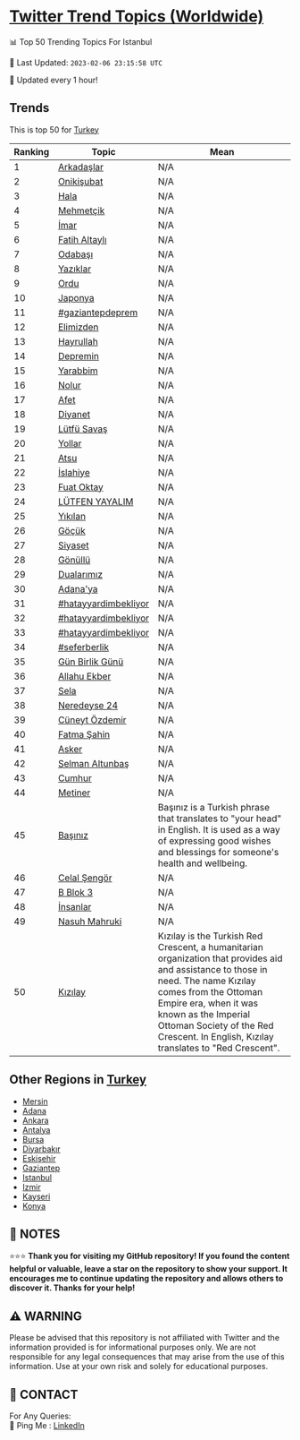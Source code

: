 [Twitter Trend Topics (Worldwide)](https://github.com/ErcinDedeoglu/Twitter-Trend-Topics)
==========


📊 Top 50 Trending Topics For Istanbul

📆 Last Updated: `2023-02-06 23:15:58 UTC`

🔧 Updated every 1 hour!


## Trends

This is top 50 for [Turkey](</Turkey>)

| Ranking | Topic | Mean |
| ------- | ------------ | ------------ |
| 1 | [Arkadaşlar](http://twitter.com/search?q=Arkada%c5%9flar) | N/A |
| 2 | [Onikişubat](http://twitter.com/search?q=Oniki%c5%9fubat) | N/A |
| 3 | [Hala](http://twitter.com/search?q=Hala) | N/A |
| 4 | [Mehmetçik](http://twitter.com/search?q=Mehmet%c3%a7ik) | N/A |
| 5 | [İmar](http://twitter.com/search?q=%c4%b0mar) | N/A |
| 6 | [Fatih Altaylı](http://twitter.com/search?q=Fatih+Altayl%c4%b1) | N/A |
| 7 | [Odabaşı](http://twitter.com/search?q=Odaba%c5%9f%c4%b1) | N/A |
| 8 | [Yazıklar](http://twitter.com/search?q=Yaz%c4%b1klar) | N/A |
| 9 | [Ordu](http://twitter.com/search?q=Ordu) | N/A |
| 10 | [Japonya](http://twitter.com/search?q=Japonya) | N/A |
| 11 | [#gaziantepdeprem](http://twitter.com/search?q=%23gaziantepdeprem) | N/A |
| 12 | [Elimizden](http://twitter.com/search?q=Elimizden) | N/A |
| 13 | [Hayrullah](http://twitter.com/search?q=Hayrullah) | N/A |
| 14 | [Depremin](http://twitter.com/search?q=Depremin) | N/A |
| 15 | [Yarabbim](http://twitter.com/search?q=Yarabbim) | N/A |
| 16 | [Nolur](http://twitter.com/search?q=Nolur) | N/A |
| 17 | [Afet](http://twitter.com/search?q=Afet) | N/A |
| 18 | [Diyanet](http://twitter.com/search?q=Diyanet) | N/A |
| 19 | [Lütfü Savaş](http://twitter.com/search?q=L%c3%bctf%c3%bc+Sava%c5%9f) | N/A |
| 20 | [Yollar](http://twitter.com/search?q=Yollar) | N/A |
| 21 | [Atsu](http://twitter.com/search?q=Atsu) | N/A |
| 22 | [İslahiye](http://twitter.com/search?q=%c4%b0slahiye) | N/A |
| 23 | [Fuat Oktay](http://twitter.com/search?q=Fuat+Oktay) | N/A |
| 24 | [LÜTFEN YAYALIM](http://twitter.com/search?q=L%c3%9cTFEN+YAYALIM) | N/A |
| 25 | [Yıkılan](http://twitter.com/search?q=Y%c4%b1k%c4%b1lan) | N/A |
| 26 | [Göçük](http://twitter.com/search?q=G%c3%b6%c3%a7%c3%bck) | N/A |
| 27 | [Siyaset](http://twitter.com/search?q=Siyaset) | N/A |
| 28 | [Gönüllü](http://twitter.com/search?q=G%c3%b6n%c3%bcll%c3%bc) | N/A |
| 29 | [Dualarımız](http://twitter.com/search?q=Dualar%c4%b1m%c4%b1z) | N/A |
| 30 | [Adana'ya](http://twitter.com/search?q=Adana%27ya) | N/A |
| 31 | [#hatayyardimbekliyor](http://twitter.com/search?q=%23hatayyardimbekliyor) | N/A |
| 32 | [#hatayyardimbekliyor](http://twitter.com/search?q=%23hatayyardimbekliyor) | N/A |
| 33 | [#hatayyardimbekliyor](http://twitter.com/search?q=%23hatayyardimbekliyor) | N/A |
| 34 | [#seferberlik](http://twitter.com/search?q=%23seferberlik) | N/A |
| 35 | [Gün Birlik Günü](http://twitter.com/search?q=G%c3%bcn+Birlik+G%c3%bcn%c3%bc) | N/A |
| 36 | [Allahu Ekber](http://twitter.com/search?q=Allahu+Ekber) | N/A |
| 37 | [Sela](http://twitter.com/search?q=Sela) | N/A |
| 38 | [Neredeyse 24](http://twitter.com/search?q=Neredeyse+24) | N/A |
| 39 | [Cüneyt Özdemir](http://twitter.com/search?q=C%c3%bcneyt+%c3%96zdemir) | N/A |
| 40 | [Fatma Şahin](http://twitter.com/search?q=Fatma+%c5%9eahin) | N/A |
| 41 | [Asker](http://twitter.com/search?q=Asker) | N/A |
| 42 | [Selman Altunbaş](http://twitter.com/search?q=Selman+Altunba%c5%9f) | N/A |
| 43 | [Cumhur](http://twitter.com/search?q=Cumhur) | N/A |
| 44 | [Metiner](http://twitter.com/search?q=Metiner) | N/A |
| 45 | [Başınız](http://twitter.com/search?q=Ba%c5%9f%c4%b1n%c4%b1z) | Başınız is a Turkish phrase that translates to "your head" in English. It is used as a way of expressing good wishes and blessings for someone's health and wellbeing. |
| 46 | [Celal Şengör](http://twitter.com/search?q=Celal+%c5%9eeng%c3%b6r) | N/A |
| 47 | [B Blok 3](http://twitter.com/search?q=B+Blok+3) | N/A |
| 48 | [İnsanlar](http://twitter.com/search?q=%c4%b0nsanlar) | N/A |
| 49 | [Nasuh Mahruki](http://twitter.com/search?q=Nasuh+Mahruki) | N/A |
| 50 | [Kızılay](http://twitter.com/search?q=K%c4%b1z%c4%b1lay) | Kızılay is the Turkish Red Crescent, a humanitarian organization that provides aid and assistance to those in need. The name Kızılay comes from the Ottoman Empire era, when it was known as the Imperial Ottoman Society of the Red Crescent. In English, Kızılay translates to "Red Crescent". |



## Other Regions in [Turkey](</Turkey>)

* [Mersin](</Turkey/Mersin.md>)
* [Adana](</Turkey/Adana.md>)
* [Ankara](</Turkey/Ankara.md>)
* [Antalya](</Turkey/Antalya.md>)
* [Bursa](</Turkey/Bursa.md>)
* [Diyarbakır](</Turkey/Diyarbakır.md>)
* [Eskişehir](</Turkey/Eskişehir.md>)
* [Gaziantep](</Turkey/Gaziantep.md>)
* [Istanbul](</Turkey/Istanbul.md>)
* [Izmir](</Turkey/Izmir.md>)
* [Kayseri](</Turkey/Kayseri.md>)
* [Konya](</Turkey/Konya.md>)



## 📝 NOTES

⭐⭐⭐ **Thank you for visiting my GitHub repository! If you found the content helpful or valuable, leave a star on the repository to show your support. It encourages me to continue updating the repository and allows others to discover it. Thanks for your help!**


## ⚠️ WARNING

Please be advised that this repository is not affiliated with Twitter and the information provided is for informational purposes only. We are not responsible for any legal consequences that may arise from the use of this information. Use at your own risk and solely for educational purposes.


## 📨 CONTACT

 For Any Queries:  
            🏓 Ping Me : [LinkedIn](https://www.linkedin.com/in/ercindedeoglu/)
